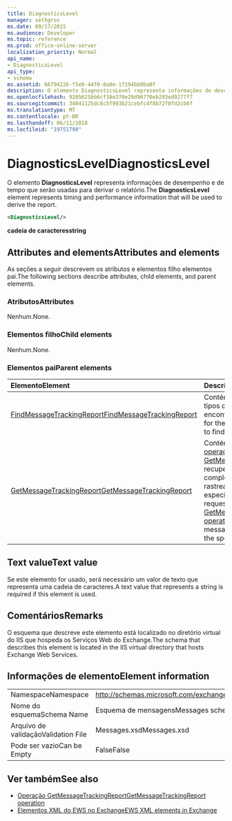 ```yaml
---
title: DiagnosticsLevel
manager: sethgros
ms.date: 09/17/2015
ms.audience: Developer
ms.topic: reference
ms.prod: office-online-server
localization_priority: Normal
api_name:
- DiagnosticsLevel
api_type:
- schema
ms.assetid: 66794226-f5e0-44f0-8a0e-1f194bb0ba0f
description: O elemento DiagnosticsLevel representa informações de desempenho e de tempo que serão usadas para derivar o relatório.
ms.openlocfilehash: 9205625bb6cf38e370e29d96770eb293ed9277f7
ms.sourcegitcommit: 34041125dc8c5f993b21cebfc4f8b72f0fd2cb6f
ms.translationtype: MT
ms.contentlocale: pt-BR
ms.lasthandoff: 06/11/2018
ms.locfileid: "19751798"
---
```

# <a name="diagnosticslevel"></a><span data-ttu-id="593de-103">DiagnosticsLevel</span><span class="sxs-lookup"><span data-stu-id="593de-103">DiagnosticsLevel</span></span>

<span data-ttu-id="593de-104">O elemento **DiagnosticsLevel** representa informações de desempenho e de tempo que serão usadas para derivar o relatório.</span><span class="sxs-lookup"><span data-stu-id="593de-104">The **DiagnosticsLevel** element represents timing and performance information that will be used to derive the report.</span></span> 
  
```XML
<DiagnosticsLevel/>
```

 <span data-ttu-id="593de-105">**cadeia de caracteres**</span><span class="sxs-lookup"><span data-stu-id="593de-105">**string**</span></span>
## <a name="attributes-and-elements"></a><span data-ttu-id="593de-106">Attributes and elements</span><span class="sxs-lookup"><span data-stu-id="593de-106">Attributes and elements</span></span>

<span data-ttu-id="593de-107">As seções a seguir descrevem os atributos e elementos filho elementos pai.</span><span class="sxs-lookup"><span data-stu-id="593de-107">The following sections describe attributes, child elements, and parent elements.</span></span>
  
### <a name="attributes"></a><span data-ttu-id="593de-108">Atributos</span><span class="sxs-lookup"><span data-stu-id="593de-108">Attributes</span></span>

<span data-ttu-id="593de-109">Nenhum.</span><span class="sxs-lookup"><span data-stu-id="593de-109">None.</span></span>
  
### <a name="child-elements"></a><span data-ttu-id="593de-110">Elementos filho</span><span class="sxs-lookup"><span data-stu-id="593de-110">Child elements</span></span>

<span data-ttu-id="593de-111">Nenhum.</span><span class="sxs-lookup"><span data-stu-id="593de-111">None.</span></span>
  
### <a name="parent-elements"></a><span data-ttu-id="593de-112">Elementos pai</span><span class="sxs-lookup"><span data-stu-id="593de-112">Parent elements</span></span>

|<span data-ttu-id="593de-113">**Elemento**</span><span class="sxs-lookup"><span data-stu-id="593de-113">**Element**</span></span>|<span data-ttu-id="593de-114">**Descrição**</span><span class="sxs-lookup"><span data-stu-id="593de-114">**Description**</span></span>|
|:-----|:-----|
|[<span data-ttu-id="593de-115">FindMessageTrackingReport</span><span class="sxs-lookup"><span data-stu-id="593de-115">FindMessageTrackingReport</span></span>](findmessagetrackingreport.md) <br/> |<span data-ttu-id="593de-116">Contém os critérios para os tipos de mensagens para encontrar.</span><span class="sxs-lookup"><span data-stu-id="593de-116">Contains criteria for the types of messages to find.</span></span>  <br/> |
|[<span data-ttu-id="593de-117">GetMessageTrackingReport</span><span class="sxs-lookup"><span data-stu-id="593de-117">GetMessageTrackingReport</span></span>](getmessagetrackingreport.md) <br/> |<span data-ttu-id="593de-118">Contém a solicitação para a [operação GetMessageTrackingReport](getmessagetrackingreport-operation.md) recuperar a mensagem completa relatório de rastreamento para a ID especificada.</span><span class="sxs-lookup"><span data-stu-id="593de-118">Contains the request for the [GetMessageTrackingReport operation](getmessagetrackingreport-operation.md) to retrieve the full message tracking report for the specified ID.</span></span>  <br/> |
   
## <a name="text-value"></a><span data-ttu-id="593de-119">Text value</span><span class="sxs-lookup"><span data-stu-id="593de-119">Text value</span></span>

<span data-ttu-id="593de-120">Se este elemento for usado, será necessário um valor de texto que representa uma cadeia de caracteres.</span><span class="sxs-lookup"><span data-stu-id="593de-120">A text value that represents a string is required if this element is used.</span></span>
  
## <a name="remarks"></a><span data-ttu-id="593de-121">Comentários</span><span class="sxs-lookup"><span data-stu-id="593de-121">Remarks</span></span>

<span data-ttu-id="593de-122">O esquema que descreve este elemento está localizado no diretório virtual do IIS que hospeda os Serviços Web do Exchange.</span><span class="sxs-lookup"><span data-stu-id="593de-122">The schema that describes this element is located in the IIS virtual directory that hosts Exchange Web Services.</span></span>
  
## <a name="element-information"></a><span data-ttu-id="593de-123">Informações de elemento</span><span class="sxs-lookup"><span data-stu-id="593de-123">Element information</span></span>

|||
|:-----|:-----|
|<span data-ttu-id="593de-124">Namespace</span><span class="sxs-lookup"><span data-stu-id="593de-124">Namespace</span></span>  <br/> |http://schemas.microsoft.com/exchange/services/2006/messages  <br/> |
|<span data-ttu-id="593de-125">Nome do esquema</span><span class="sxs-lookup"><span data-stu-id="593de-125">Schema Name</span></span>  <br/> |<span data-ttu-id="593de-126">Esquema de mensagens</span><span class="sxs-lookup"><span data-stu-id="593de-126">Messages schema</span></span>  <br/> |
|<span data-ttu-id="593de-127">Arquivo de validação</span><span class="sxs-lookup"><span data-stu-id="593de-127">Validation File</span></span>  <br/> |<span data-ttu-id="593de-128">Messages.xsd</span><span class="sxs-lookup"><span data-stu-id="593de-128">Messages.xsd</span></span>  <br/> |
|<span data-ttu-id="593de-129">Pode ser vazio</span><span class="sxs-lookup"><span data-stu-id="593de-129">Can be Empty</span></span>  <br/> |<span data-ttu-id="593de-130">False</span><span class="sxs-lookup"><span data-stu-id="593de-130">False</span></span>  <br/> |
   
## <a name="see-also"></a><span data-ttu-id="593de-131">Ver também</span><span class="sxs-lookup"><span data-stu-id="593de-131">See also</span></span>

- [<span data-ttu-id="593de-132">Operação GetMessageTrackingReport</span><span class="sxs-lookup"><span data-stu-id="593de-132">GetMessageTrackingReport operation</span></span>](getmessagetrackingreport-operation.md)
- [<span data-ttu-id="593de-133">Elementos XML do EWS no Exchange</span><span class="sxs-lookup"><span data-stu-id="593de-133">EWS XML elements in Exchange</span></span>](ews-xml-elements-in-exchange.md)

